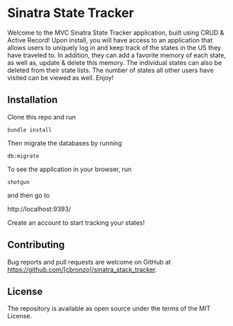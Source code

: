 # Sinatra State Tracker

Welcome to the MVC Sinatra State Tracker application, built using CRUD & Active Record! Upon install, you will have access to an application that allows users to uniquely log in and keep track of the states in the US they have traveled to. In addition, they can add a favorite memory of each state, as well as, update & delete this memory. The individual states can also be deleted from their state lists. The number of states all other users have visited can be viewed as well. Enjoy!



## Installation

Clone this repo and run

```bundle install```


Then migrate the databases by running

```db:migrate```


To see the application in your browser, run

```shotgun```


and then go to

http://localhost:9393/

Create an account to start tracking your states!

## Contributing

Bug reports and pull requests are welcome on GitHub at https://github.com/[cbronzo]/sinatra_stack_tracker.

## License
The repository is available as open source under the terms of the MIT License.
